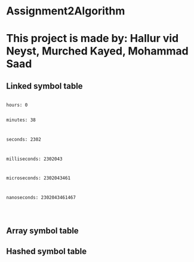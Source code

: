 # Assignment2Algorithm
<h1>This project is made by: Hallur vid Neyst, Murched Kayed, Mohammad Saad</h1>

<h2>Linked symbol table</h2>
<code>
hours: 0
  
minutes: 38

seconds: 2302

milliseconds: 2302043

microseconds: 2302043461

nanoseconds: 2302043461467

  </code>
<h2>Array symbol table</h2>
<h2>Hashed symbol table </h2>
